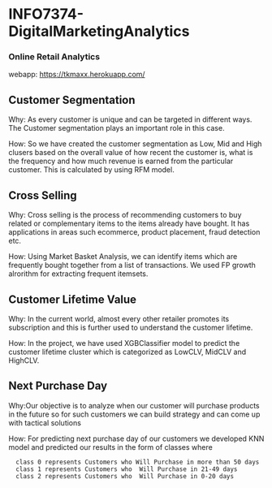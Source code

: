 # INFO7374-DigitalMarketingAnalytics


### Online Retail Analytics 

webapp: https://tkmaxx.herokuapp.com/

## Customer Segmentation

Why: As every customer is unique and can be targeted in different ways. The Customer segmentation plays an important role in this case.

How: So we have created the customer segmentation as Low, Mid and High clusers based on the overall value of how recent the customer is, what is the frequency and how much revenue is earned from the particular customer.
This is calculated by using RFM model.

## Cross Selling

Why: Cross selling is the process of recommending customers to buy related or complementary items to the items already have bought. It has applications in areas such ecommerce, product placement, fraud detection etc.

How: Using Market Basket Analysis, we can identify items which are frequently bought together from a list of transactions. We used FP growth alrorithm for  extracting frequent itemsets.

## Customer Lifetime Value

Why: In the current world, almost every other retailer promotes its subscription and this is further used to understand the customer lifetime.  

How: In the project, we have used XGBClassifier model to predict the customer lifetime cluster which is categorized as LowCLV, MidCLV and HighCLV.

## Next Purchase Day


Why:Our objective is to analyze when our customer will purchase products in the future so for such customers we can build strategy and can come up with tactical solutions


How: For predicting next purchase day of our customers we developed KNN model and predicted our results in the form of classes where 
      
      class 0 represents Customers who Will Purchase in more than 50 days
      class 1 represents Customers who  Will Purchase in 21-49 days
      class 2 represents Customers who  Will Purchase in 0-20 days
      


